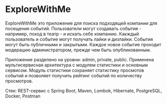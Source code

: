 # ExploreWithMe

ExploreWithMe это приложение для поиска подходящей компании для посещения событий. Пользователи могут создавать события - например, поход в театр - и искать себе компанию. Какждый пользователь и событие могут получать лайки и дизлайки. События могут быть публичными и закрытыми. Каждое новое событие проходит модерацию администратором, прежде чем быть опубликованным. 

Приложение разделено на уровни: admin, private, public. Применена мультисервисная архитектура с модулем статистики и основным сервисом. Модуль статистики сохраняет статистику просмотов событий и позволяет получить рейтинг событий по количеству просмотров. 

Стек: REST-сервис с Spring Boot, Maven, Lombok, Hibernate, PostgreSQL, Docker, Postman
